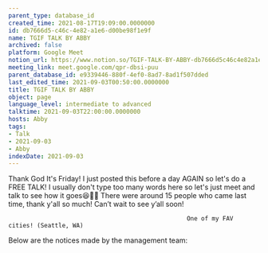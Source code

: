 ```yaml
---
parent_type: database_id
created_time: 2021-08-17T19:09:00.0000000
id: db7666d5-c46c-4e82-a1e6-d00be98f1e9f
name: TGIF TALK BY ABBY
archived: false
platform: Google Meet
notion_url: https://www.notion.so/TGIF-TALK-BY-ABBY-db7666d5c46c4e82a1e6d00be98f1e9f
meeting_link: meet.google.com/qpr-dbsi-puu
parent_database_id: e9339446-880f-4ef0-8ad7-8ad1f507dded
last_edited_time: 2021-09-03T00:50:00.0000000
title: TGIF TALK BY ABBY
object: page
language_level: intermediate to advanced
talktime: 2021-09-03T22:00:00.0000000
hosts: Abby
tags:
- Talk
- 2021-09-03
- Abby
indexDate: 2021-09-03
---
```


Thank God It's Friday! I just posted this before a day AGAIN so let's do a FREE TALK!
I usually don't type too many words here so let's just meet and talk to see how it goes😆👍🏻
There were around 15 people who came last time, thank y'all so much!
Can’t wait to see y’all soon!




                                                      One of my FAV cities! (Seattle, WA)







Below are the notices made by the management team: 


